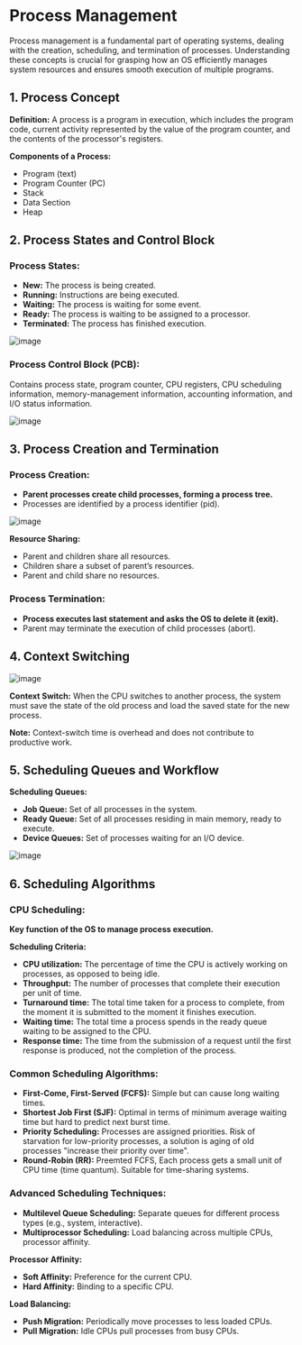 # Process Management

Process management is a fundamental part of operating systems, dealing with the creation, scheduling, and termination of processes. Understanding these concepts is crucial for grasping how an OS efficiently manages system resources and ensures smooth execution of multiple programs.

## 1. Process Concept

**Definition:**
A process is a program in execution, which includes the program code, current activity represented by the value of the program counter, and the contents of the processor's registers.

**Components of a Process:**
- Program (text)
- Program Counter (PC)
- Stack
- Data Section
- Heap

## 2. Process States and Control Block

### Process States:
- **New:** The process is being created.
- **Running:** Instructions are being executed.
- **Waiting:** The process is waiting for some event.
- **Ready:** The process is waiting to be assigned to a processor.
- **Terminated:** The process has finished execution.

![image](https://github.com/Frnasbukhari/compsci-notes/assets/64270666/0f2eef91-cece-4ec8-9384-e9d952ee294d)

### Process Control Block (PCB):
Contains process state, program counter, CPU registers, CPU scheduling information, memory-management information, accounting information, and I/O status information.

![image](https://github.com/Frnasbukhari/compsci-notes/assets/64270666/feb43a79-31c4-4258-8fe2-24f8e7487b1d)

## 3. Process Creation and Termination

### Process Creation:
- **Parent processes create child processes, forming a process tree.**
- Processes are identified by a process identifier (pid).

![image](https://github.com/Frnasbukhari/compsci-notes/assets/64270666/6cc71fb5-38b5-4991-bbda-0997225b80b5)

**Resource Sharing:**
- Parent and children share all resources.
- Children share a subset of parent’s resources.
- Parent and child share no resources.

### Process Termination:
- **Process executes last statement and asks the OS to delete it (exit).**
- Parent may terminate the execution of child processes (abort).

## 4. Context Switching

![image](https://github.com/Frnasbukhari/compsci-notes/assets/64270666/38595540-23f1-427d-b1d0-ae15bcfc9745)

**Context Switch:**
When the CPU switches to another process, the system must save the state of the old process and load the saved state for the new process.

**Note:** Context-switch time is overhead and does not contribute to productive work.

## 5. Scheduling Queues and Workflow

**Scheduling Queues:**
- **Job Queue:** Set of all processes in the system.
- **Ready Queue:** Set of all processes residing in main memory, ready to execute.
- **Device Queues:** Set of processes waiting for an I/O device.

![image](https://github.com/Frnasbukhari/compsci-notes/assets/64270666/e1e8abfc-d7cc-45f2-aa76-ce96abe03fb5)

## 6. Scheduling Algorithms

### CPU Scheduling:
**Key function of the OS to manage process execution.**

**Scheduling Criteria:**
- **CPU utilization:**
  The percentage of time the CPU is actively working on processes, as opposed to being idle.
- **Throughput:**
  The number of processes that complete their execution per unit of time.
- **Turnaround time:**
  The total time taken for a process to complete, from the moment it is submitted to the moment it finishes execution.
- **Waiting time:**
  The total time a process spends in the ready queue waiting to be assigned to the CPU.
- **Response time:**
  The time from the submission of a request until the first response is produced, not the completion of the process.

### Common Scheduling Algorithms:
- **First-Come, First-Served (FCFS):**
  Simple but can cause long waiting times.
- **Shortest Job First (SJF):**
  Optimal in terms of minimum average waiting time but hard to predict next burst time.
- **Priority Scheduling:**
  Processes are assigned priorities. Risk of starvation for low-priority processes, a solution is aging of old processes "increase their priority over time".
- **Round-Robin (RR):**
  Preemted FCFS, Each process gets a small unit of CPU time (time quantum). Suitable for time-sharing systems.

### Advanced Scheduling Techniques:
- **Multilevel Queue Scheduling:**
  Separate queues for different process types (e.g., system, interactive).
- **Multiprocessor Scheduling:**
  Load balancing across multiple CPUs, processor affinity.

**Processor Affinity:**
- **Soft Affinity:** Preference for the current CPU.
- **Hard Affinity:** Binding to a specific CPU.

**Load Balancing:**
- **Push Migration:** Periodically move processes to less loaded CPUs.
- **Pull Migration:** Idle CPUs pull processes from busy CPUs.
